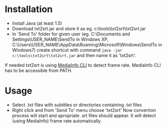 # Installation #
  * Install Java (at least 1.5)
  * Download txt2srt.jar and store it as eg. c:\tools\txt2srt\txt2srt.jar
  * In 'Send To' folder for given user (eg. C:\Documents and Settings\USER\_NAME\SendTo in Windows XP, C:\Users\USER\_NAME\AppData\Roaming\Microsoft\Windows\SendTo in Windows7) create shortcut with command `java -jar c:\tools\txt2srt\txt2srt.jar` and then name it as 'txt2srt'.

If needed txt2srt is using [MediaInfo CLI](http://sourceforge.net/projects/mediainfo/files/binary/mediainfo/) to detect frame rate. MediaInfo CLI has to be accessible from PATH.

# Usage #
  * Select .txt files with subtitles or directories containing .txt files
  * Right click and from 'Send To' menu choose 'txt2srt'
Now convertion process will start and apropriate .srt files should appear. It will detect (using MediaInfo) frame rate automatically.